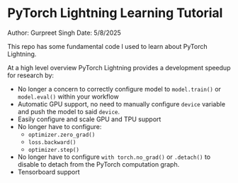 # PyTorch Lightning Learning Tutorial

Author: Gurpreet Singh
Date: 5/8/2025

This repo has some fundamental code I used to learn about PyTorch Lightning.

At a high level overview PyTorch Lightning provides a development speedup for research by:
- No longer a concern to correctly configure model to `model.train()` or `model.eval()` within your workflow
- Automatic GPU support, no need to manually configure `device` variable and push the model to said `device`. 
- Easily configure and scale GPU and TPU support
- No longer have to configure:
    - `optimizer.zero_grad()`
    - `loss.backward()`
    - `optimizer.step()`
- No longer have to configure `with torch.no_grad()` or `.detach()` to disable to detach from the PyTorch computation graph.
- Tensorboard support

